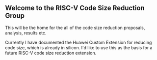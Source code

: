 Welcome to the RISC-V Code Size Reduction Group
------------------------------------------------


This will be the home for the all of the code size reduction proposals, analysis, results etc.

Currently I have documented the Huawei Custom Extension for reducing code size, which is already in silicon. I'd like to use this as the basis for a future RISC-V code size reduction extension.

